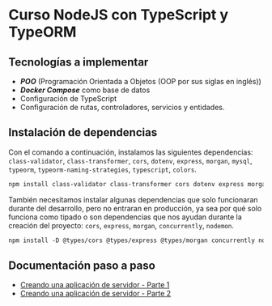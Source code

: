 # Curso NodeJS con TypeScript y TypeORM

## Tecnologías a implementar

- ***POO*** (Programación Orientada a Objetos (OOP por sus siglas en inglés))
- ***Docker Compose*** como base de datos
- Configuración de TypeScript
- Configuración de rutas, controladores, servicios y entidades.

## Instalación de dependencias

Con el comando a continuación, instalamos las siguientes dependencias: `class-validator`, `class-transformer`, `cors`, `dotenv`, `express`, `morgan`, `mysql`, `typeorm`, `typeorm-naming-strategies`, `typescript`, `colors`.

```txt
npm install class-validator class-transformer cors dotenv express morgan mysql typeorm typeorm-naming-strategies typescript colors
```

También necesitamos instalar algunas dependencias que solo funcionaran durante del desarrollo, pero no entraran en producción, ya sea por qué solo funciona como tipado o son dependencias que nos ayudan durante la creación del proyecto: `cors`, `express`, `morgan`, `concurrently`, `nodemon`.

```txt
npm install -D @types/cors @types/express @types/morgan concurrently nodemon
```

## Documentación paso a paso

- [Creando una aplicación de servidor - Parte 1](DOC/P1T1_Creando_Aplicacion_Servidor.md "P1T1")
- [Creando una aplicación de servidor - Parte 2](DOC/P1T2_Creando_Aplicacion_Servidor.md "P1T2")
